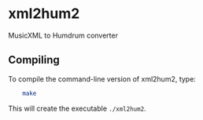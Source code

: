 # xml2hum2
MusicXML to Humdrum converter



## Compiling ##

To compile the command-line version of xml2hum2, type:

```bash
	make
```

This will create the executable `./xml2hum2`.


